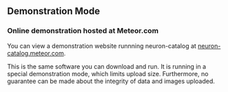 ## Demonstration Mode

### Online demonstration hosted at Meteor.com

You can view a demonstration website runnning neuron-catalog at
[neuron-catalog.meteor.com](https://neuron-catalog.meteor.com).

This is the same software you can download and run. It is running in a
special demonstration mode, which limits upload size. Furthermore, no
guarantee can be made about the integrity of data and images uploaded.